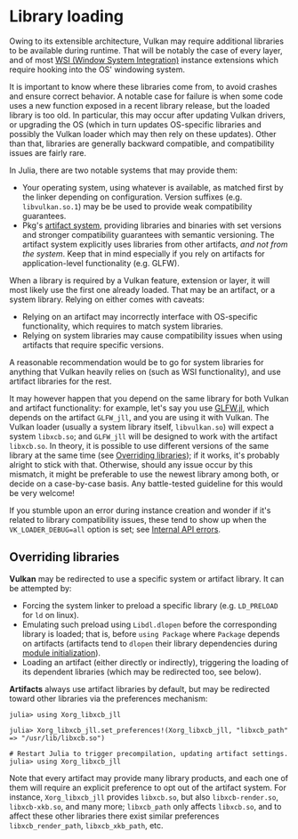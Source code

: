# Library loading

Owing to its extensible architecture, Vulkan may require additional libraries to be available during runtime. That will be
notably the case of every layer, and of most [WSI (Window System Integration)](https://registry.khronos.org/vulkan/specs/1.3-extensions/html/chap34.html)
instance extensions which require hooking into the OS' windowing system.

It is important to know where these libraries come from, to avoid crashes and ensure correct behavior.
A notable case for failure is when some code uses a new function exposed in a recent library release, but the loaded library is too old.
In particular, this may occur after updating Vulkan drivers, or upgrading the OS (which in turn updates OS-specific libraries and possibly the Vulkan loader which may then rely on these updates).
Other than that, libraries are generally backward compatible, and compatibility issues are fairly rare.

In Julia, there are two notable systems that may provide them:
- Your operating system, using whatever is available, as matched first by the linker depending on configuration. Version suffixes (e.g. `libvulkan.so.1`) may be be used to provide weak compatibility guarantees.
- Pkg's [artifact system](https://pkgdocs.julialang.org/v1/artifacts/), providing libraries and binaries with set versions and stronger compatibility guarantees with semantic versioning. The artifact system explicitly uses libraries from other artifacts, *and not from the system*. Keep that in mind especially if you rely on artifacts for application-level functionality (e.g. GLFW).

When a library is required by a Vulkan feature, extension or layer, it will most likely use the first one already loaded.
That may be an artifact, or a system library. Relying on either comes with caveats:
- Relying on an artifact may incorrectly interface with OS-specific functionality, which requires to match system libraries.
- Relying on system libraries may cause compatibility issues when using artifacts that require specific versions.

A reasonable recommendation would be to go for system libraries for anything that Vulkan heavily relies on (such as WSI functionality), and use artifact libraries for the rest.

It may however happen that you depend on the same library for both Vulkan and artifact functionality: for example, let's say you use [GLFW.jl](https://github.com/JuliaGL/GLFW.jl), which depends on the artifact `GLFW_jll`, and you are using it with Vulkan. The Vulkan loader (usually a system library itself, `libvulkan.so`) will expect a system `libxcb.so`; and `GLFW_jll` will be designed to work with the artifact `libxcb.so`. In theory, it is possible to use different versions of the same library at the same time (see [Overriding libraries](@ref)); if it works, it's probably alright to stick with that. Otherwise, should any issue occur by this mismatch, it might be preferable to use the newest library among both, or decide on a case-by-case basis. Any battle-tested guideline for this would be very welcome!

If you stumble upon an error during instance creation and wonder if it's related to library compatibility issues, these tend to show up when the `VK_LOADER_DEBUG=all` option is set; see [Internal API errors](@ref).

## Overriding libraries

**Vulkan** may be redirected to use a specific system or artifact library. It can be attempted by:
- Forcing the system linker to preload a specific library (e.g. `LD_PRELOAD` for `ld` on linux).
- Emulating such preload using `Libdl.dlopen` before the corresponding library is loaded; that is, before `using Package` where `Package` depends on artifacts (artifacts tend to `dlopen` their library dependencies during [module initialization](https://docs.julialang.org/en/v1/manual/modules/#Module-initialization-and-precompilation)).
- Loading an artifact (either directly or indirectly), triggering the loading of its dependent libraries (which may be redirected too, see below).

**Artifacts** always use artifact libraries by default, but may be redirected toward other libraries via the preferences mechanism:

```julia-repl
julia> using Xorg_libxcb_jll

julia> Xorg_libxcb_jll.set_preferences!(Xorg_libxcb_jll, "libxcb_path" => "/usr/lib/libxcb.so")

# Restart Julia to trigger precompilation, updating artifact settings.
julia> using Xorg_libxcb_jll
```

Note that every artifact may provide many library products, and each one of them will require an explicit preference to opt out of the artifact system. For instance, `Xorg_libxcb_jll` provides `libxcb.so`, but also `libxcb-render.so`, `libxcb-xkb.so`, and many more; `libxcb_path` only affects `libxcb.so`, and to affect these other libraries there exist similar preferences `libxcb_render_path`, `libxcb_xkb_path`, etc.
